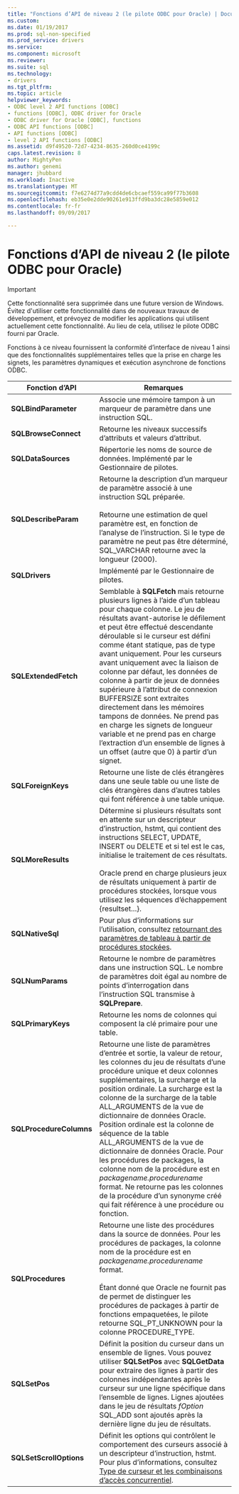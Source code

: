 ```yaml
---
title: "Fonctions d’API de niveau 2 (le pilote ODBC pour Oracle) | Documents Microsoft"
ms.custom: 
ms.date: 01/19/2017
ms.prod: sql-non-specified
ms.prod_service: drivers
ms.service: 
ms.component: microsoft
ms.reviewer: 
ms.suite: sql
ms.technology:
- drivers
ms.tgt_pltfrm: 
ms.topic: article
helpviewer_keywords:
- ODBC level 2 API functions [ODBC]
- functions [ODBC], ODBC driver for Oracle
- ODBC driver for Oracle [ODBC], functions
- ODBC API functions [ODBC]
- API functions [ODBC]
- level 2 API functions [ODBC]
ms.assetid: d9f49520-72d7-4234-8635-260d0ce4199c
caps.latest.revision: 8
author: MightyPen
ms.author: genemi
manager: jhubbard
ms.workload: Inactive
ms.translationtype: MT
ms.sourcegitcommit: f7e6274d77a9cdd4de6cbcaef559ca99f77b3608
ms.openlocfilehash: eb35e0e2dde90261e913ffd9ba3dc28e5859e012
ms.contentlocale: fr-fr
ms.lasthandoff: 09/09/2017

---
```

# <a name="level-2-api-functions-odbc-driver-for-oracle"></a>Fonctions d’API de niveau 2 (le pilote ODBC pour Oracle)
> [!IMPORTANT]  
>  Cette fonctionnalité sera supprimée dans une future version de Windows. Évitez d'utiliser cette fonctionnalité dans de nouveaux travaux de développement, et prévoyez de modifier les applications qui utilisent actuellement cette fonctionnalité. Au lieu de cela, utilisez le pilote ODBC fourni par Oracle.  
  
 Fonctions à ce niveau fournissent la conformité d’interface de niveau 1 ainsi que des fonctionnalités supplémentaires telles que la prise en charge les signets, les paramètres dynamiques et exécution asynchrone de fonctions ODBC.  
  
|Fonction d’API|Remarques|  
|------------------|-----------|  
|**SQLBindParameter**|Associe une mémoire tampon à un marqueur de paramètre dans une instruction SQL.|  
|**SQLBrowseConnect**|Retourne les niveaux successifs d’attributs et valeurs d’attribut.|  
|**SQLDataSources**|Répertorie les noms de source de données. Implémenté par le Gestionnaire de pilotes.|  
|**SQLDescribeParam**|Retourne la description d’un marqueur de paramètre associé à une instruction SQL préparée.<br /><br /> Retourne une estimation de quel paramètre est, en fonction de l’analyse de l’instruction. Si le type de paramètre ne peut pas être déterminé, SQL_VARCHAR retourne avec la longueur (2000).|  
|**SQLDrivers**|Implémenté par le Gestionnaire de pilotes.|  
|**SQLExtendedFetch**|Semblable à **SQLFetch** mais retourne plusieurs lignes à l’aide d’un tableau pour chaque colonne. Le jeu de résultats avant-autorise le défilement et peut être effectué descendante déroulable si le curseur est défini comme étant statique, pas de type avant uniquement. Pour les curseurs avant uniquement avec la liaison de colonne par défaut, les données de colonne à partir de jeux de données supérieure à l’attribut de connexion BUFFERSIZE sont extraites directement dans les mémoires tampons de données. Ne prend pas en charge les signets de longueur variable et ne prend pas en charge l’extraction d’un ensemble de lignes à un offset (autre que 0) à partir d’un signet.|  
|**SQLForeignKeys**|Retourne une liste de clés étrangères dans une seule table ou une liste de clés étrangères dans d’autres tables qui font référence à une table unique.|  
|**SQLMoreResults**|Détermine si plusieurs résultats sont en attente sur un descripteur d’instruction, hstmt, qui contient des instructions SELECT, UPDATE, INSERT ou DELETE et si tel est le cas, initialise le traitement de ces résultats.<br /><br /> Oracle prend en charge plusieurs jeux de résultats uniquement à partir de procédures stockées, lorsque vous utilisez les séquences d’échappement {resultset...}.|  
|**SQLNativeSql**|Pour plus d’informations sur l’utilisation, consultez [retournant des paramètres de tableau à partir de procédures stockées](../../odbc/microsoft/returning-array-parameters-from-stored-procedures.md).|  
|**SQLNumParams**|Retourne le nombre de paramètres dans une instruction SQL. Le nombre de paramètres doit égal au nombre de points d’interrogation dans l’instruction SQL transmise à **SQLPrepare**.|  
|**SQLPrimaryKeys**|Retourne les noms de colonnes qui composent la clé primaire pour une table.|  
|**SQLProcedureColumns**|Retourne une liste de paramètres d’entrée et sortie, la valeur de retour, les colonnes du jeu de résultats d’une procédure unique et deux colonnes supplémentaires, la surcharge et la position ordinale. La surcharge est la colonne de la surcharge de la table ALL_ARGUMENTS de la vue de dictionnaire de données Oracle. Position ordinale est la colonne de séquence de la table ALL_ARGUMENTS de la vue de dictionnaire de données Oracle. Pour les procédures de packages, la colonne nom de la procédure est en *packagename.procedurename* format. Ne retourne pas les colonnes de la procédure d’un synonyme créé qui fait référence à une procédure ou fonction.|  
|**SQLProcedures**|Retourne une liste des procédures dans la source de données. Pour les procédures de packages, la colonne nom de la procédure est en *packagename.procedurename* format.<br /><br /> Étant donné que Oracle ne fournit pas de permet de distinguer les procédures de packages à partir de fonctions empaquetées, le pilote retourne SQL_PT_UNKNOWN pour la colonne PROCEDURE_TYPE.|  
|**SQLSetPos**|Définit la position du curseur dans un ensemble de lignes. Vous pouvez utiliser **SQLSetPos** avec **SQLGetData** pour extraire des lignes à partir des colonnes indépendantes après le curseur sur une ligne spécifique dans l’ensemble de lignes. Lignes ajoutées dans le jeu de résultats *fOption* SQL_ADD sont ajoutés après la dernière ligne du jeu de résultats.|  
|**SQLSetScrollOptions**|Définit les options qui contrôlent le comportement des curseurs associé à un descripteur d’instruction, hstmt. Pour plus d’informations, consultez [Type de curseur et les combinaisons d’accès concurrentiel](../../odbc/microsoft/cursor-type-and-concurrency-combinations.md).|

